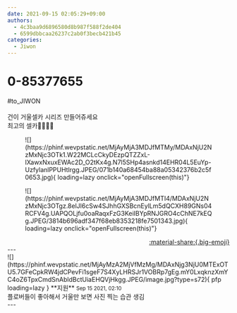 ```yaml
---
date: 2021-09-15 02:05:29+09:00
authors:
  - 4c3baa9d6896580d8b987f588f2de404
  - 6599dbbcaa26237c2ab0f3becb421b45
categories:
  - Jiwon
---
```


# 0-85377655

<div class="post-container" markdown="1">
<div class="content-container md-sidebar__scrollwrap" markdown="1">

\#to_JIWON<br><br>건이 거울셀카 시리즈 만들어쥬세요<br>최고의 셀카✊🏻✊🏻<br>
<figure markdown="1">
![](https://phinf.wevpstatic.net/MjAyMjA3MDJfMTMy/MDAxNjU2NzMxNjc3OTk1.W22MCLcCkyDEzpQTZZxL-IXawxNxuxEWAc2D_O2tKx4g.N7l5SHp4asnkd14EHR04L5EuYp-UzfylanlPPUHtlrgg.JPEG/071b140a68454ba88a05342376b2c5f0653.jpg){ loading=lazy onclick="openFullscreen(this)"}
</figure>

<figure markdown="1">
![](https://phinf.wevpstatic.net/MjAyMjA3MDJfMTI4/MDAxNjU2NzMxNjc3OTgz.8elJl6cSw4SJhhGXSBcnEylLm5dQCXH89GNs04RCFV4g.UAPQOLjfu0oaRaqxFzG3KeiIBYpRNJGRO4cChNE7kEQg.JPEG/3814b696adf347f68eb8353218fe7501343.jpg){ loading=lazy onclick="openFullscreen(this)"}
</figure>


</div>
</div>

<div style="text-align: right;" markdown="1">
<a href="https://weverse.io/fromis9/fanpost/0-85377655" style="text-align: right;">:material-share:{.big-emoji}</a>
</div>
---

<div class="comments-container md-sidebar__scrollwrap" markdown="1">
<div class="comment" markdown="1">
<div class='id-container' markdown="1">
![](https://phinf.wevpstatic.net/MjAyMzA2MjVfMzMg/MDAxNjg3NjU0MTExOTU5.7GFeCpkRW4jdCPevFi1sgeF7S4XyLHRSJr1VOBRp7gEg.mY0LxqknzXmYC4oZ6TpxCmdSnAbldBctUiaEHQVjHkgg.JPEG/image.jpg?type=s72){ pfp loading=lazy }
**<span class="artist">지원</span>** <small>Sep 15 2021, 02:10</small><br>
</div>
<div class='comment-body' markdown="1">
플로버들이 좋아해서 거울만 보면 사진 찍는 습관 생김
</div>
</div>
</div>
---

